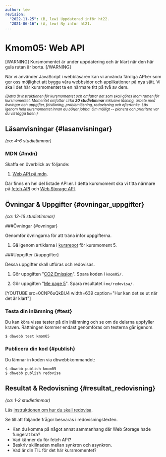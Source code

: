 ```yaml
---
author: lew
revision:
  "2022-11-25": (B, lew) Uppdaterad inför ht22.
  "2021-06-16": (A, lew) Ny inför ht21.
...
```


# Kmom05: Web API

[WARNING]
Kursmomentet är under uppdatering och är klart när den här gula rutan är borta.
[/WARNING]

När vi använder JavaScript i webbläsaren kan vi använda färdiga API:er som ger oss möjlighet att bygga våra webbsidor och applikationer på nya sätt. Vi ska i det här kursmomentet ta en närmare titt på två av dem.

<!--stop-->

<small><i>(Detta är instruktionen för kursmomentet och omfattar det som skall göras inom ramen för kursmomentet. Momentet omfattar cirka **20 studietimmar** inklusive läsning, arbete med övningar och uppgifter, felsökning, problemlösning, redovisning och eftertanke. Läs igenom hela kursmomentet innan du börjar jobba. Om möjligt -- planera och prioritera var du vill lägga tiden.)</i></small>

## Läsanvisningar {#lasanvisningar}

_(ca: 4-6 studietimmar)_

### MDN {#mdn}

Skaffa en överblick av följande:

1. [Web API på mdn](https://developer.mozilla.org/en-US/docs/Web/API).

Där finns en hel del listade API:er. I detta kursmoment ska vi titta närmare på [fetch API](https://developer.mozilla.org/en-US/docs/Web/API/Fetch_API) och [Web Storage API](https://developer.mozilla.org/en-US/docs/Web/API/Web_Storage_API).

## Övningar & Uppgifter {#ovningar_uppgifter}

_(ca: 12-16 studietimmar)_

###Övningar {#ovningar}

Genomför övningarna för att träna inför uppgifterna.

1. Gå igenom artiklarna i [kursrepot](https://github.com/dbwebb-se/js-v2/tree/master/articles/kmom05) för kursmoment 5.

###Uppgifter {#uppgifter}

Dessa uppgifter skall utföras och redovisas.

1. Gör uppgiften "[CO2 Emission](https://github.com/dbwebb-se/js-v2/blob/master/assignments/kmom05/01_co2-emission.md)". Spara koden i `kmom05/`.

1. Gör uppgiften "[Me page 5](https://github.com/dbwebb-se/js-v2/blob/master/assignments/kmom05/02_mepage5.md)". Spara resultatet i `me/redovisa/`.

[YOUTUBE src=0CNP6uQkBU4 width=639 caption="Hur kan det se ut när det är klart"]

### Testa din inlämning {#test}

Du kan köra vissa tester på din inlämning och se om de delarna uppfyller kraven. Rättningen kommer endast genomföras om testerna går igenom.

```console
$ dbwebb test kmom05
```

### Publicera din kod {#publish}

Du lämnar in koden via dbwebbkommandot:

```console
$ dbwebb publish kmom05
$ dbwebb publish redovisa
```

## Resultat & Redovisning {#resultat_redovisning}

_(ca: 1-2 studietimmar)_

Läs [instruktionen om hur du skall redovisa](./../redovisa).

Se till att följande frågor besvaras i redovisningstexten.

- Kan du komma på något annat sammanhang där Web Storage hade fungerat bra?
- Vad känner du för fetch API?
- Beskriv skillnaden mellan synkron och asynkron.
- Vad är din TIL för det här kursmomentet?
